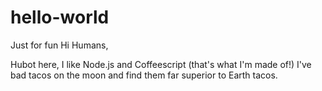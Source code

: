 # hello-world
Just for fun
Hi Humans,

Hubot here, I like Node.js and Coffeescript (that's what I'm made of!)
I've bad tacos on the moon and find them far superior to Earth tacos.
